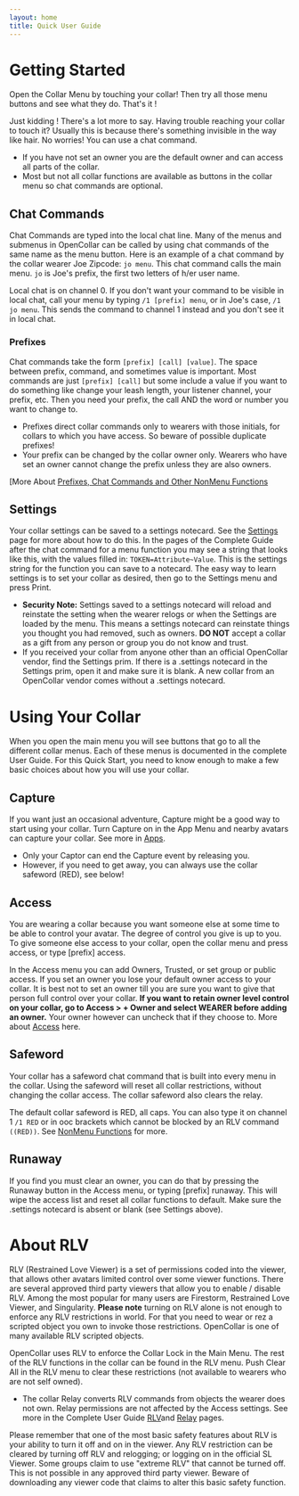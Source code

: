 ```yaml
---
layout: home
title: Quick User Guide
---
```



# Getting Started
Open the Collar Menu by touching your collar! Then try all those menu buttons and see what they do.  That's it ! 

Just kidding ! There's a lot more to say. Having trouble reaching your collar to touch it? Usually this is because there's something invisible in the way like hair.  No worries! You can use a chat command.  
- If you have not set an owner you are the default owner and can access all parts of the collar.  
- Most but not all collar functions are available as buttons in the collar menu so chat commands are optional. 

## Chat Commands
Chat Commands are typed into the local chat line. Many of the menus and submenus in OpenCollar can be called by using chat commands of the same name as the menu button.  Here is an example of a chat command by the collar wearer Joe Zipcode: `jo menu`.  This chat command calls the main menu. `jo` is Joe's prefix, the first two letters of h/er user name.

Local chat is on channel 0. If you don't want your command to be visible in local chat, call your menu by typing `/1 [prefix] menu`, or in Joe's case, `/1 jo menu`. This sends the command to channel 1 instead and you don't see it in local chat.

### Prefixes
Chat commands take the form `[prefix] [call] [value]`.  The space between prefix, command, and sometimes value is important. Most commands are just `[prefix] [call]` but some include a value if you want to do something like change your leash length, your listener channel, your prefix, etc. Then you need your prefix, the call AND the word or number you want to change to.   
- Prefixes direct collar commands only to wearers with those initials, for collars to which you have access.  So beware of possible duplicate prefixes! 
- Your prefix can be changed by the collar owner only.  Wearers who have set an owner cannot change the prefix unless they are also owners.   

[More About [Prefixes, Chat Commands and Other NonMenu Functions](/docs/Prefixes,-Chat-Commands-and-Other-Non-Menu-Functions)

## Settings
Your collar settings can be saved to a settings notecard.  See the [Settings](/docs/Settings) page for more about how to do this.  In the pages of the Complete Guide after the chat command for a menu function you may see a string that looks like this, with the values filled in:  `TOKEN=Attribute~Value`.  This is the settings string for the function you can save to a notecard. The easy way to learn settings is to set your collar as desired, then go to the Settings menu and press Print.  
- **Security Note:** Settings saved to a settings notecard will reload and reinstate the setting when the wearer relogs or when the Settings are loaded by the menu.  This means a settings notecard can reinstate things you thought you had removed, such as owners.  **DO NOT** accept a collar as a gift from any person or group you do not know and trust.  
- If you received your collar from anyone other than an official OpenCollar vendor, find the Settings prim.  If there is a .settings notecard in the Settings prim, open it and make sure it is blank.  A new collar from an OpenCollar vendor comes without a .settings notecard.
 
# Using Your Collar

When you open the main menu you will see buttons that go to all the different collar menus.  Each of these menus is documented in the complete User Guide.  For this Quick Start, you need to know enough to make a few basic choices about how you will use your collar.

## Capture  

If you want just an occasional adventure, Capture might be a good way to start using your collar. Turn Capture on in the App  Menu and nearby avatars can capture your collar.  See more in [Apps](/docs/Apps). 
- Only your Captor can end the Capture event by releasing you.  
- However, if you need to get away, you can always use the collar safeword (RED), see below!

## Access
You are wearing a collar because you want someone else at some time to be able to control your avatar.  The degree of control you give is up to you.  To give someone else access to your collar, open the collar menu and press access, or type [prefix] access.  

In the Access menu you can add Owners, Trusted, or set group or public access.  If you set an owner you lose your default owner access to your collar. It is best not to set an owner till you are sure you want to give that person full control over your collar. **If you want to retain owner level control on your collar, go to Access > + Owner and select WEARER before adding an owner.**  Your owner however can uncheck that if they choose to.  More about [Access](/docs/Access) here.

## Safeword

Your collar has a safeword chat command that is built into every menu in the collar.  Using the safeword will reset all collar restrictions, without changing the collar access.  The collar safeword also clears the relay.

The default collar safeword is RED, all caps.  You can also type it on channel 1 `/1 RED` or in ooc brackets which cannot be blocked by an RLV command `((RED))`.  See [NonMenu Functions](/docs/Prefixes,-Chat-Commands-and-Other-Non-Menu-Functions) for more.

## Runaway

If you find you must clear an owner, you can do that by pressing the Runaway button in the Access menu, or typing [prefix] runaway.  This will wipe the access list and reset all collar functions to default.  Make sure the .settings notecard is absent or blank (see Settings above).

# About RLV

RLV (Restrained Love Viewer) is a set of permissions coded into the viewer, that allows other avatars limited control over some viewer functions. There are several approved third party viewers that allow you to enable / disable RLV. Among the most popular for many users are Firestorm, Restrained Love Viewer, and Singularity. **Please note** turning on RLV alone is not enough to enforce any RLV restrictions in world. For that you need to wear or rez a scripted object you own to invoke those restrictions.  OpenCollar is one of many available RLV scripted objects.

OpenCollar uses RLV to enforce the Collar Lock in the Main Menu.  The rest of the RLV functions in the collar can be found in the RLV menu.  Push Clear All in the RLV menu to clear these restrictions (not available to wearers who are not self owned).  
- The collar Relay converts RLV commands from objects the wearer does not own. Relay permissions are not affected by the Access settings. See more in the Complete User Guide [RLV](/docs/RLV)and [Relay](/docs/Relay) pages.

Please remember that one of the most basic safety features about RLV is your ability to turn it off and on in the viewer. Any RLV restriction can be cleared by turning off RLV and relogging; or logging on in the official SL Viewer. Some groups claim to use "extreme RLV" that cannot be turned off.  This is not possible in any approved third party viewer.  Beware of downloading any viewer code that claims to alter this basic safety function.  
